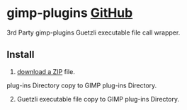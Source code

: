 # gimp-plugins [GitHub](https://github.com/umyuu/gimp-plugins)

3rd Party
gimp-plugins Guetzli executable file call wrapper. 

## Install
1. [download a ZIP](https://github.com/umyuu/gimp-plugins/archive/master.zip) file.

  plug-ins Directory copy to GIMP plug-ins Directory.

2. Guetzli executable file copy to GIMP plug-ins Directory.
